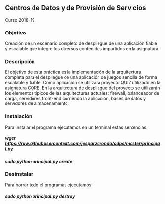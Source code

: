 ## Centros de Datos y de Provisión de Servicios
Curso 2018-19.

### Objetivo
Creación de un escenario completo de despliegue de una aplicación fiable y escalable que
integre los diversos contenidos impartidos en la asignatura.

### Descripción
El objetivo de esta práctica es la implementación de la arquitectura completa para el
despliegue de una aplicación de juegos sencilla de forma escalable y fiable. Como aplicación
se utilizará proyecto QUIZ utilizado en la asignatura CORE. En la arquitectura de despliegue
del proyecto se utilizarán los elementos típicos de las arquitecturas actuales: firewall,
balanceador de carga, servidores front-end corriendo la aplicación, bases de datos y
servidores de almacenamiento.

### Instalación
Para instalar el programa ejecutamos en un terminal estas sentencias:
##### wget https://raw.githubusercontent.com/jesparzaronda/cdps/master/principal.py
##### sudo python principal.py create

### Desinstalar
Para borrar todo el programas ejecutamos:
##### sudo python principal.py destroy
